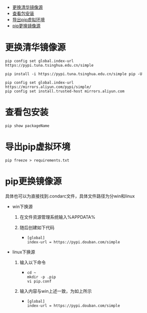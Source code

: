 <!-- START doctoc generated TOC please keep comment here to allow auto update -->
<!-- DON'T EDIT THIS SECTION, INSTEAD RE-RUN doctoc TO UPDATE -->

- [更换清华镜像源](#%E6%9B%B4%E6%8D%A2%E6%B8%85%E5%8D%8E%E9%95%9C%E5%83%8F%E6%BA%90)
- [查看包安装](#%E6%9F%A5%E7%9C%8B%E5%8C%85%E5%AE%89%E8%A3%85)
- [导出pip虚拟环境](#%E5%AF%BC%E5%87%BApip%E8%99%9A%E6%8B%9F%E7%8E%AF%E5%A2%83)
- [pip更换镜像源](#pip%E6%9B%B4%E6%8D%A2%E9%95%9C%E5%83%8F%E6%BA%90)

<!-- END doctoc generated TOC please keep comment here to allow auto update -->

# 更换清华镜像源

```
pip config set global.index-url https://pypi.tuna.tsinghua.edu.cn/simple
```

```
pip install -i https://pypi.tuna.tsinghua.edu.cn/simple pip -U
```

```
pip config set global.index-url https://mirrors.aliyun.com/pypi/simple/
pip config set install.trusted-host mirrors.aliyun.com
```



# 查看包安装

```
pip show packageName
```

# 导出pip虚拟环境

```
pip freeze > requirements.txt
```

# pip更换镜像源

具体也可以为直接找到.condarc文件，具体文件路径为分win和linux

- win下换源

  1. 在文件资源管理系统输入%APPDATA%

  2. 随后创建如下代码

     - ```
       [global]
       index-url = https://pypi.douban.com/simple
       ```

- linux下换源

  1. 输入以下命令

     - ```
       cd ~
       mkdir -p .pip
       vi pip.conf
       ```

  2. 输入内容与win上述一致，为如上所示

     - ```
       [global]
       index-url = https://pypi.douban.com/simple
       ```
